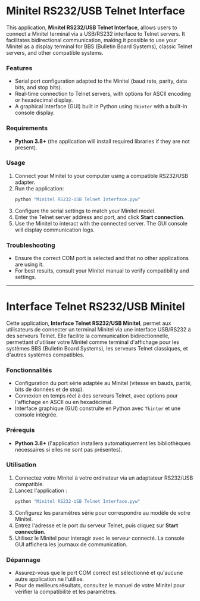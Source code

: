 # Minitel RS232/USB Telnet Interface

This application, **Minitel RS232/USB Telnet Interface**, allows users to connect a Minitel terminal via a USB/RS232 interface to Telnet servers. It facilitates bidirectional communication, making it possible to use your Minitel as a display terminal for BBS (Bulletin Board Systems), classic Telnet servers, and other compatible systems.

### Features
- Serial port configuration adapted to the Minitel (baud rate, parity, data bits, and stop bits).
- Real-time connection to Telnet servers, with options for ASCII encoding or hexadecimal display.
- A graphical interface (GUI) built in Python using `Tkinter` with a built-in console display.

### Requirements
- **Python 3.8+** (the application will install required libraries if they are not present).

### Usage
1. Connect your Minitel to your computer using a compatible RS232/USB adapter.
2. Run the application:
   ```bash
   python "Minitel RS232-USB Telnet Interface.pyw"
   ```
3. Configure the serial settings to match your Minitel model.
4. Enter the Telnet server address and port, and click **Start connection**.
5. Use the Minitel to interact with the connected server. The GUI console will display communication logs.

### Troubleshooting
- Ensure the correct COM port is selected and that no other applications are using it.
- For best results, consult your Minitel manual to verify compatibility and settings.

---

# Interface Telnet RS232/USB Minitel

Cette application, **Interface Telnet RS232/USB Minitel**, permet aux utilisateurs de connecter un terminal Minitel via une interface USB/RS232 à des serveurs Telnet. Elle facilite la communication bidirectionnelle, permettant d'utiliser votre Minitel comme terminal d'affichage pour les systèmes BBS (Bulletin Board Systems), les serveurs Telnet classiques, et d'autres systèmes compatibles.

### Fonctionnalités
- Configuration du port série adaptée au Minitel (vitesse en bauds, parité, bits de données et de stop).
- Connexion en temps réel à des serveurs Telnet, avec options pour l'affichage en ASCII ou en hexadécimal.
- Interface graphique (GUI) construite en Python avec `Tkinter` et une console intégrée.

### Prérequis
- **Python 3.8+** (l'application installera automatiquement les bibliothèques nécessaires si elles ne sont pas présentes).

### Utilisation
1. Connectez votre Minitel à votre ordinateur via un adaptateur RS232/USB compatible.
2. Lancez l'application :
   ```bash
   python "Minitel RS232-USB Telnet Interface.pyw"
   ```
3. Configurez les paramètres série pour correspondre au modèle de votre Minitel.
4. Entrez l'adresse et le port du serveur Telnet, puis cliquez sur **Start connection**.
5. Utilisez le Minitel pour interagir avec le serveur connecté. La console GUI affichera les journaux de communication.

### Dépannage
- Assurez-vous que le port COM correct est sélectionné et qu'aucune autre application ne l'utilise.
- Pour de meilleurs résultats, consultez le manuel de votre Minitel pour vérifier la compatibilité et les paramètres.
